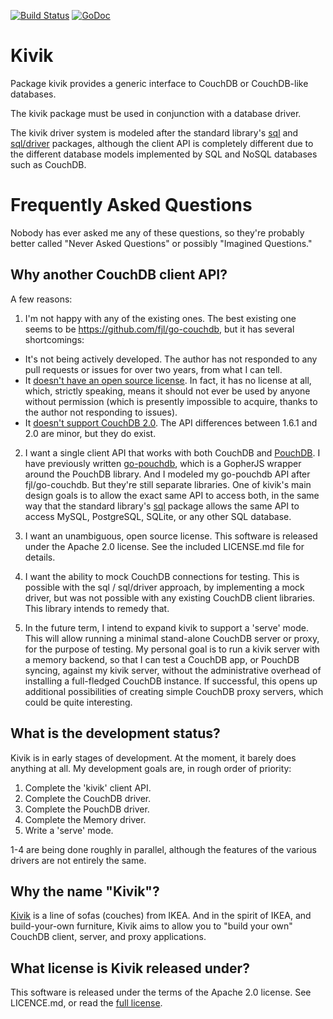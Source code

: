 [![Build Status](https://travis-ci.org/flimzy/kivik.svg?branch=master)](https://travis-ci.org/flimzy/kivik) [![GoDoc](https://godoc.org/github.com/flimzy/kivik?status.png)](http://godoc.org/github.com/flimzy/kivik)

# Kivik

Package kivik provides a generic interface to CouchDB or CouchDB-like databases.

The kivik package must be used in conjunction with a database driver.

The kivik driver system is modeled after the standard library's [sql](https://golang.org/pkg/database/sql/)
and [sql/driver](https://golang.org/pkg/database/sql/driver/) packages, although
the client API is completely different due to the different database models
implemented by SQL and NoSQL databases such as CouchDB.

# Frequently Asked Questions

Nobody has ever asked me any of these questions, so they're probably better called
"Never Asked Questions" or possibly "Imagined Questions."

## Why another CouchDB client API?

A few reasons:

1. I'm not happy with any of the existing ones. The best existing one seems to
be https://github.com/fjl/go-couchdb, but it has several shortcomings:

  - It's not being actively developed. The author has not responded to any pull
    requests or issues for over two years, from what I can tell.
  - It [doesn't have an open source license](https://github.com/fjl/go-couchdb/issues/15).
    In fact, it has no license at all, which, strictly speaking, means it should
    not ever be used by anyone without permission (which is presently impossible
    to acquire, thanks to the author not responding to issues).
  - It [doesn't support CouchDB 2.0](https://github.com/fjl/go-couchdb/issues/14).
    The API differences between 1.6.1 and 2.0 are minor, but they do exist.

2. I want a single client API that works with both CouchDB and [PouchDB](https://pouchdb.com/).
I have previously written [go-pouchdb](https://github.com/flimzy/go-pouchdb), which is
a GopherJS wrapper around the PouchDB library. And I modeled my go-pouchdb API
after fjl/go-couchdb. But they're still separate libraries. One of kivik's main
design goals is to allow the exact same API to access both, in the same way
that the standard library's [sql](https://golang.org/pkg/database/sql/) package
allows the same API to access MySQL, PostgreSQL, SQLite, or any other SQL database.

3. I want an unambiguous, open source license. This software is released under
the Apache 2.0 license. See the included LICENSE.md file for details.

4. I want the ability to mock CouchDB connections for testing. This is possible
with the sql / sql/driver approach, by implementing a mock driver, but was not
possible with any existing CouchDB client libraries. This library intends to
remedy that.

5. In the future term, I intend to expand kivik to support a 'serve' mode. This
will allow running a minimal stand-alone CouchDB server or proxy, for the purpose
of testing. My personal goal is to run a kivik server with a memory backend, so
that I can test a CouchDB app, or PouchDB syncing, against my kivik server,
without the administrative overhead of installing a full-fledged CouchDB instance.
If successful, this opens up additional possibilities of creating simple CouchDB
proxy servers, which could be quite interesting.

## What is the development status?

Kivik is in early stages of development. At the moment, it barely does anything
at all. My development goals are, in rough order of priority:

1. Complete the 'kivik' client API.
2. Complete the CouchDB driver.
3. Complete the PouchDB driver.
4. Complete the Memory driver.
5. Write a 'serve' mode.

1-4 are being done roughly in parallel, although the features of the various
drivers are not entirely the same.

## Why the name "Kivik"?

[Kivik](http://www.ikea.com/us/en/catalog/categories/series/18329/) is a line
of sofas (couches) from IKEA. And in the spirit of IKEA, and build-your-own
furniture, Kivik aims to allow you to "build your own" CouchDB client, server,
and proxy applications.

## What license is Kivik released under?

This software is released under the terms of the Apache 2.0 license. See
LICENCE.md, or read the [full license](http://www.apache.org/licenses/LICENSE-2.0).
